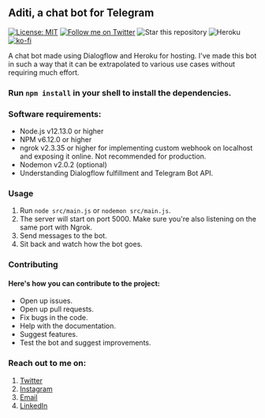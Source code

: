 ## Aditi, a chat bot for Telegram
[![License: MIT](https://img.shields.io/badge/License-MIT-blue.svg)](https://opensource.org/licenses/MIT)
[![Follow me on Twitter](https://img.shields.io/twitter/follow/kevin_codes?style=social)](https://twitter.com/kevin_codes)
![Star this repository](https://img.shields.io/github/stars/kevinam99/aditi?style=social)
![Heroku](https://heroku-badge.herokuapp.com/?app=aditi-tgbot)
[![ko-fi](https://www.ko-fi.com/img/githubbutton_sm.svg)](https://ko-fi.com/kevinam99)



A chat bot made using Dialogflow and Heroku for hosting. I've made this bot in such a way that it can be extrapolated to various use cases without requiring much effort.

<!-- <img src = "https://raw.githubusercontent.com/kevinam99/aditi/master/aditi.png" width = "410" height = "560"> -->

### Run ```npm install``` in your shell to install the dependencies.


### Software requirements:
- Node.js v12.13.0 or higher
- NPM v6.12.0 or higher
- ngrok v2.3.35 or higher for implementing custom webhook on localhost and exposing it online. Not recommended for production.
- Nodemon v2.0.2 (optional)
- Understanding Dialogflow fulfillment and Telegram Bot API.

### Usage
1. Run ```node src/main.js``` or ```nodemon src/main.js```.
2. The server will start on port 5000. Make sure you're also listening on the same port with Ngrok.
3. Send messages to the bot.
4. Sit back and watch how the bot goes. 


### Contributing
#### Here's how you can contribute to the project:
- Open up issues.
- Open up pull requests.
- Fix bugs in the code.
- Help with the documentation.
- Suggest features.
- Test the bot and suggest improvements.

### Reach out to me on:
1. [Twitter](https://www.twitter.com/kevin_codes)
2. [Instagram](https://www.instagram.com/kevin.codes)
3. [Email](kevinam99@gmail.com)
4. [LinkedIn](https://www.linkedin.com/in/kevin-a-mathew)

